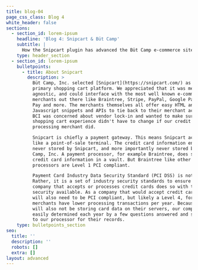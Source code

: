 ```yaml
---
title: blog-04
page_css_class: Blog 4
white_header: false
sections:
  - section_id: lorem-ipsum
    headline: 'Blog 4: Snipcart & Büt Camp'
    subtitle: |
      How the Snipcart plugin has advanced the Büt Camp e-commerce site
    type: header_section
  - section_id: lorem-ipsum
    bulletpoints:
      - title: About Snipcart
        description: >
          Büt Camp, Inc. selected [Snipcart](https://snipcart.com/) as their
          primary shopping cart platform. We appreciated that it was merchant
          agnostic, and could interface with the most well known e-commerce
          merchants out there like Braintree, Stripe, PayPal, Google Pay, Apple
          Pay and more. The merchants themselves all offer easy HTML and
          Javascript snippets and APIs to tie back to their merchant accounts.
          BCI was concerned about vendor lock-in and wanted to make sure our
          shopping cart experience didn't have to change if our credit card
          processing merchant did.

          Snipcart is chiefly a payment gateway. This means Snipcart acts as
          like a point-of-sale terminal. The credit card information entered is
          never stored by Snipcart, and more importantly never stored by Büt
          Camp, Inc. A payment processor, for example Braintree, does store the
          credit card information in a vault. But Braintree like other
          processors are Level 1 PCI compliant.

          Payment Card Industry Data Security Standard (PCI DSS) is not a law.
          Rather, it is a set of industry security standards to ensure any
          company that accepts or processes credit cards does so with the utmost
          security available. As a company that would accept credit cards, BCI
          will also need to be PCI compliant, but likely a Level 4, for those
          merchants have lower processing transactions per year. Because BCI
          will also not be storing card data on their servers, our compliance is
          easily determined each year by a few questions answered and submitted
          to our processor for their records.
    type: bulletpoints_section
seo:
  title: ''
  description: ''
  robots: []
  extra: []
layout: advanced
---
```

